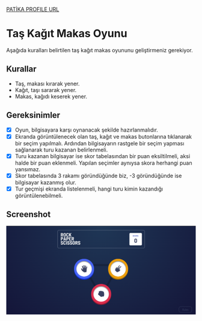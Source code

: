 [PATİKA PROFILE URL](https://app.patika.dev/fatihdelice)

# Taş Kağıt Makas Oyunu
Aşağıda kuralları belirtilen taş kağıt makas oyununu geliştirmeniz gerekiyor.

## Kurallar
- Taş, makası kırarak yener.
- Kağıt, taşı sararak yener.
- Makas, kağıdı keserek yener.

##  Gereksinimler
- [x] Oyun, bilgisayara karşı oynanacak şekilde hazırlanmalıdır.
- [x] Ekranda görüntülenecek olan taş, kağıt ve makas butonlarına tıklanarak bir seçim yapılmalı. Ardından bilgisayarın rastgele bir seçim yapması sağlanarak turu kazanan belirlenmeli.
- [x] Turu kazanan bilgisayar ise skor tabelasından bir puan eksiltilmeli, aksi halde bir puan eklenmeli. Yapılan seçimler aynıysa skora herhangi puan yansımaz.
- [x] Skor tabelasında 3 rakamı göründüğünde biz, -3 göründüğünde ise bilgisayar kazanmış olur.
- [x] Tur geçmişi ekranda listelenmeli, hangi turu kimin kazandığı görüntülenebilmeli.

## Screenshot
![ss](./ss.png)
